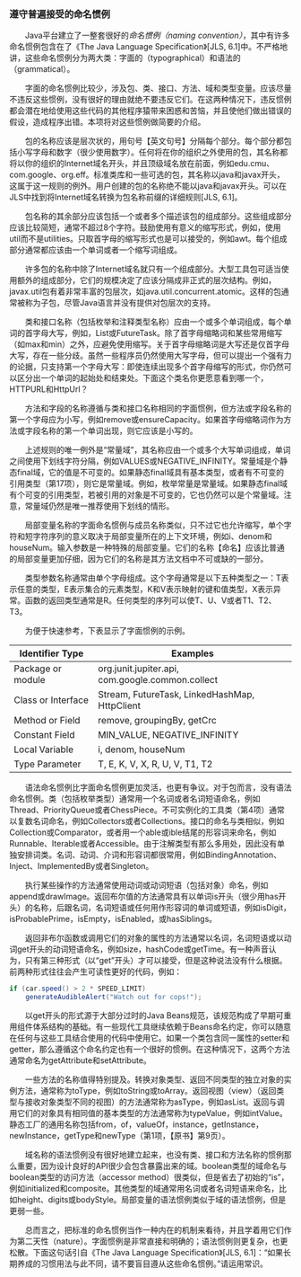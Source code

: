 ### 遵守普遍接受的命名惯例

&emsp;&emsp;Java平台建立了一整套很好的*命名惯例（naming convention）*，其中有许多命名惯例包含在了《The Java Language Specification》[JLS, 6.1]中。不严格地讲，这些命名惯例分为两大类：字面的（typographical）和语法的（grammatical）。

&emsp;&emsp;字面的命名惯例比较少，涉及包、类、接口、方法、域和类型变量。应该尽量不违反这些惯例，没有很好的理由就绝不要违反它们。在这两种情况下，违反惯例都会潜在地给使用这些代码的其他程序猿带来困惑和苦恼，并且使他们做出错误的假设，造成程序出错。本项将对这些惯例做简要的介绍。

&emsp;&emsp;包的名称应该是层次状的，用句号【英文句号】分隔每个部分。每个部分都包括小写字母和数字（很少使用数字）。任何将在你的组织之外使用的包，其名称都将以你的组织的Internet域名开头，并且顶级域名放在前面，例如edu.cmu、com.google、org.eff。标准类库和一些可选的包，其名称以java和javax开头，这属于这一规则的例外。用户创建的包的名称绝不能以java和javax开头。可以在JLS中找到将Internet域名转换为包名称前缀的详细规则\[JLS, 6.1\]。

&emsp;&emsp;包名称的其余部分应该包括一个或者多个描述该包的组成部分。这些组成部分应该比较简短，通常不超过8个字符。鼓励使用有意义的缩写形式，例如，使用util而不是utilities。只取首字母的缩写形式也是可以接受的，例如awt。每个组成部分通常都应该由一个单词或者一个缩写词组成。

&emsp;&emsp;许多包的名称中除了Internet域名就只有一个组成部分。大型工具包可适当使用额外的组成部分，它们的规模决定了应该分隔成非正式的层次结构。例如，javax.util包有着非常丰富的包层次，如java.util.concurrent.atomic。这样的包通常被称为子包，尽管Java语言并没有提供对包层次的支持。

&emsp;&emsp;类和接口名称（包括枚举和注释类型名称）应由一个或多个单词组成，每个单词的首字母大写，例如，List或FutureTask。除了首字母缩略词和某些常用缩写（如max和min）之外，应避免使用缩写。关于首字母缩略词是大写还是仅首字母大写，存在一些分歧。虽然一些程序员仍然使用大写字母，但可以提出一个强有力的论据，只支持第一个字母大写：即使连续出现多个首字母缩写的形式，你仍然可以区分出一个单词的起始处和结束处。下面这个类名你更愿意看到哪一个，HTTPURL和HttpUrl？

&emsp;&emsp;方法和字段的名称遵循与类和接口名称相同的字面惯例，但方法或字段名称的第一个字母应为小写，例如remove或ensureCapacity。如果首字母缩略词作为方法或字段名称的第一个单词出现，则它应该是小写的。

&emsp;&emsp;上述规则的唯一例外是“常量域”，其名称应由一个或多个大写单词组成，单词之间使用下划线字符分隔，例如VALUES或NEGATIVE_INFINITY。常量域是个静态final域，它的值是不可变的。如果静态final域具有基本类型，或者有不可变的引用类型（第17项），则它是常量域。例如，枚举常量是常量域。如果静态final域有个可变的引用类型，若被引用的对象是不可变的，它也仍然可以是个常量域。注意，常量域仍然是唯一推荐使用下划线的情形。

&emsp;&emsp;局部变量名称的字面命名惯例与成员名称类似，只不过它也允许缩写，单个字符和短字符序列的意义取决于局部变量所在的上下文环境，例如i、denom和houseNum。输入参数是一种特殊的局部变量。它们的名称【命名】应该比普通的局部变量更加仔细，因为它们的名称是其方法文档中不可或缺的一部分。

&emsp;&emsp;类型参数名称通常由单个字母组成。这个字母通常是以下五种类型之一：T表示任意的类型，E表示集合的元素类型，K和V表示映射的键和值类型，X表示异常。函数的返回类型通常是R。任何类型的序列可以使T、U、V或者T1、T2、T3。

&emsp;&emsp;为便于快速参考，下表显示了字面惯例的示例。

Identifier Type | Examples
--- | ---
Package or module |  org.junit.jupiter.api, com.google.common.collect
Class or Interface | Stream, FutureTask, LinkedHashMap, HttpClient
Method or Field | remove, groupingBy, getCrc
Constant Field | MIN_VALUE, NEGATIVE_INFINITY
Local Variable | i, denom, houseNum
Type Parameter | T, E, K, V, X, R, U, V, T1, T2

&emsp;&emsp;语法命名惯例比字面命名惯例更加灵活，也更有争议。对于包而言，没有语法命名惯例。类（包括枚举类型）通常用一个名词或者名词短语命名，例如Thread、PriorityQueue或者ChessPiece。不可实例化的工具类（第4项）通常以复数名词命名，例如Collectors或者Collections。接口的命名与类相似，例如Collection或Comparator，或者用一个able或ible结尾的形容词来命名，例如Runnable、Iterable或者Accessible。由于注解类型有那么多用处，因此没有单独安排词类。名词、动词、介词和形容词都很常用，例如BindingAnnotation、Inject、ImplementedBy或者Singleton。

&emsp;&emsp;执行某些操作的方法通常使用动词或动词短语（包括对象）命名，例如append或drawImage。返回布尔值的方法通常具有以单词is开头（很少用has开头）的名称，后跟名词，名词短语或任何用作形容词的单词或短语，例如isDigit，isProbablePrime，isEmpty，isEnabled，或hasSiblings。

&emsp;&emsp;返回非布尔函数或调用它们的对象的属性的方法通常以名词，名词短语或以动词get开头的动词短语命名，例如size，hashCode或getTime。有一种声音认为，只有第三种形式（以“get”开头）才可以接受，但是这种说法没有什么根据。前两种形式往往会产生可读性更好的代码，例如：

```java
if (car.speed() > 2 * SPEED_LIMIT)
    generateAudibleAlert("Watch out for cops!");
```

&emsp;&emsp;以get开头的形式源于大部分过时的Java Beans规范，该规范构成了早期可重用组件体系结构的基础。有一些现代工具继续依赖于Beans命名约定，你可以随意在任何与这些工具结合使用的代码中使用它。如果一个类包含同一属性的setter和getter，那么遵循这个命名约定也有一个很好的惯例。在这种情况下，这两个方法通常命名为getAttribute和setAttribute。

&emsp;&emsp;一些方法的名称值得特别提及。转换对象类型、返回不同类型的独立对象的实例方法，通常称为toType，例如toString或toArray。返回视图（view）（返回类型与接收对象类型不同的视图）的方法通常称为asType，例如asList。返回与调用它们的对象具有相同值的基本类型的方法通常称为typeValue，例如intValue。静态工厂的通用名称包括from，of，valueOf，instance，getInstance，newInstance，getType和newType（第1项，【原书】第9页）。

&emsp;&emsp;域名称的语法惯例没有很好地建立起来，也没有类、接口和方法名称的惯例那么重要，因为设计良好的API很少会包含暴露出来的域。boolean类型的域命名与boolean类型的访问方法（accessor method）很类似，但是省去了初始的“is”，例如initialized和composite。其他类型的域通常用名词或者名词短语来命名，比如height、digits或bodyStyle。局部变量的语法惯例类似于域的语法惯例，但是更弱一些。

&emsp;&emsp;总而言之，把标准的命名惯例当作一种内在的机制来看待，并且学着用它们作为第二天性（nature）。字面惯例是非常直接和明确的；语法惯例则更复杂，也更松散。下面这句话引自《The Java Language Specification》\[JLS, 6.1\]：“如果长期养成的习惯用法与此不同，请不要盲目遵从这些命名惯例。”请运用常识。